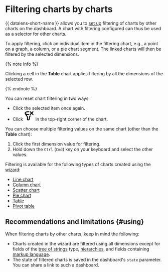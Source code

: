 # Filtering charts by charts

{{ datalens-short-name }} allows you to [set up](../operations/dashboard/add-filtration.md) filtering of charts by other charts on the dashboard. A chart with filtering configured can thus be used as a selector for other charts.

To apply filtering, click an individual item in the filtering chart, e.g., a point on a graph, a column, or a pie chart segment. The linked charts will then be filtered by the selected dimensions.

{% note info %}

Clicking a cell in the **Table** chart applies filtering by all the dimensions of the selected row.

{% endnote %}

You can reset chart filtering in two ways:

* Click the selected item once again.
* Click ![image](../../_assets/datalens/clear-filters.svg) in the top-right corner of the chart.

You can choose multiple filtering values on the same chart (other than the **Table** chart):

1. Click the first dimension value for filtering.
1. Hold down the `Ctrl` (`Cmd`) key on your keyboard and select the other values.

Filtering is available for the following types of charts created using the [wizard](../concepts/chart/dataset-based-charts.md):

* [Line chart](../visualization-ref/line-chart.md)
* [Column chart](../visualization-ref/column-chart.md)
* [Scatter chart](../visualization-ref/scatter-chart.md)
* [Pie chart](../visualization-ref/pie-chart.md)
* [Table](../visualization-ref/table-chart.md)
* [Pivot table](../visualization-ref/pivot-table-chart.md)


## Recommendations and limitations {#using}

When filtering charts by other charts, keep in mind the following:

* Charts created in the wizard are filtered using all dimensions except for fields of the [tree of strings](../concepts/data-types.md#tree-hierarchy) type, [hierarchies](../operations/chart/add-hierarchy.md), and fields containing [markup language](../function-ref/markup-functions.md).
* The state of filtered charts is saved in the dashboard's `state` parameter. You can share a link to such a dashboard.
